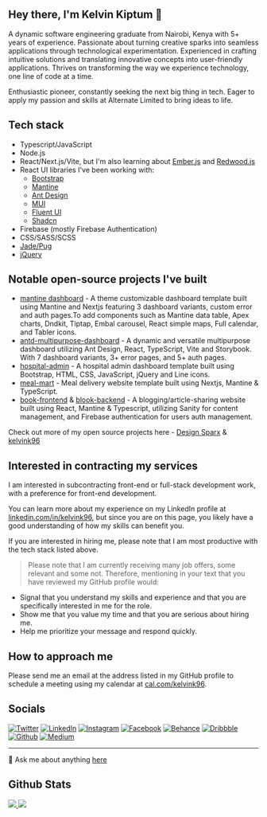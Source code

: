 ## Hey there, I'm Kelvin Kiptum 👋

A dynamic software engineering graduate from Nairobi, Kenya with 5+ years of experience. Passionate about turning creative sparks into seamless applications through technological experimentation. Experienced in crafting intuitive solutions and translating innovative concepts into user-friendly applications. Thrives on transforming the way we experience technology, one line of code at a time.

Enthusiastic pioneer, constantly seeking the next big thing in tech. Eager to apply my passion and skills at Alternate Limited to bring ideas to life.

## Tech stack
- Typescript/JavaScript
- Node.js
- React/Next.js/Vite, but I'm also learning about [Ember.js](https://emberjs.com/) and [Redwood.js](https://redwoodjs.com/)
- React UI libraries I've been working with:
  - [Bootstrap](https://getbootstrap.com/)
  - [Mantine](https://mantine.dev/)
  - [Ant Design](https://ant.design/)
  - [MUI](https://mui.com/)
  - [Fluent UI](https://fluent2.microsoft.design/)
  - [Shadcn](https://ui.shadcn.com/)
- Firebase (mostly Firebase Authentication)
- CSS/SASS/SCSS
- [Jade/Pug](https://pugjs.org/api/getting-started.html)
- [jQuery](https://jquery.com/)

## Notable open-source projects I've built
- [mantine dashboard](https://github.com/design-sparx/mantine-analytics-dashboard) - A theme customizable dashboard template built using Mantine and Nextjs featuring 3 dashboard variants, custom error and auth pages.To add components such as Mantine data table, Apex charts, Dndkit, Tiptap, Embal carousel, React simple maps, Full calendar, and Tabler icons.
- [antd-multipurpose-dashboard](https://github.com/design-sparx/antd-multipurpose-dashboard) - A dynamic and versatile multipurpose dashboard utilizing Ant Design, React, TypeScript, Vite and Storybook. With 7 dashboard variants, 3+ error pages, and 5+ auth pages.
- [hospital-admin](https://github.com/kelvink96/hospital-admin) - A hospital admin dashboard template built using Bootstrap, HTML, CSS, JavaScript, jQuery and Line icons.
- [meal-mart](https://meal-mart.netlify.app/) - Meal delivery website template built using Nextjs, Mantine & TypeScript.
- [book-frontend](https://github.com/design-sparx/blook-frontend) & [blook-backend](https://github.com/design-sparx/blook-backend) - A blogging/article-sharing website built using React, Mantine & Typescript, utilizing Sanity for content management, and Firebase authentication for users auth management.

Check out more of my open source projects here - [Design Sparx](https://github.com/design-sparx) & [kelvink96](https://github.com/kelvink96/kelvink96)

## Interested in contracting my services
I am interested in subcontracting front-end or full-stack development work, with a preference for front-end development.

You can learn more about my experience on my LinkedIn profile at [linkedin.com/in/kelvink96](https://www.linkedin.com/in/kelvink96/), but since you are on this page, you likely have a good understanding of how my skills can benefit you.

If you are interested in hiring me, please note that I am most productive with the tech stack listed above.

> Please note that I am currently receiving many job offers, some relevant and some not. Therefore, mentioning in your text that you have reviewed my GitHub profile would:
- Signal that you understand my skills and experience and that you are specifically interested in me for the role.
- Show me that you value my time and that you are serious about hiring me.
- Help me prioritize your message and respond quickly.

## How to approach me
Please send me an email at the address listed in my GitHub profile to schedule a meeting using my calendar at [cal.com/kelvink96](https://cal.com/kelvink96).

## Socials
[![Twitter](https://user-images.githubusercontent.com/26582923/161824449-27ae496c-9e25-42d2-828f-3598a5e48c7b.png "Twitter")](https://twitter.com/kelvink_96 "Twitter")
[![LinkedIn](https://user-images.githubusercontent.com/26582923/161824990-2852597d-d5e1-418f-ad91-0e0163f6e862.png "LinkedIn")](https://www.linkedin.com/in/kelvink96/ "LinkedIn")
[![Instagram](https://user-images.githubusercontent.com/26582923/161825016-f2b24ae5-30d2-40e9-8d56-20c588270f2c.png "Instagram")](https://www.instagram.com/kelvink_96/ "Instagram")
[![Facebook](https://user-images.githubusercontent.com/26582923/161825048-0d766c58-06d4-4749-83dc-215eaa937d3f.png "Facebook")](https://www.facebook.com/kelvinkk96 "Facebook")
[![Behance](https://user-images.githubusercontent.com/26582923/161825067-9f258b76-29fb-46e1-9557-76134f2d5008.png "Behance")](https://www.behance.net/kelvink96 "Behance")
[![Dribbble](https://user-images.githubusercontent.com/26582923/161825090-f7451e92-a897-4b77-926b-55e1afe36ac9.png "Dribbble")](https://dribbble.com/kelvink96 "Dribbble")
[![Github](https://user-images.githubusercontent.com/26582923/161825122-51cee403-f702-49c7-81be-5fe06ebbdb64.png "Github")](https://github.com/kelvink96/kelvink96 "Github")
[![Medium](https://user-images.githubusercontent.com/26582923/161825134-12aef059-eba6-46f0-a01b-68341eeeced9.png "Medium")](https://medium.com/@kelvink96 "Medium")

***

💬 Ask me about anything [here](https://github.com/kelvink96/kelvink96/discussions/1)

## Github Stats
[![](https://github-readme-stats.vercel.app/api?username=kelvink96&theme=yeblu&show_icons=true&count_private=true) ](https://github.com/kelvink96/github-readme-stats)
[![](https://github-readme-stats.vercel.app/api/top-langs/?username=kelvink96&theme=yeblu&layout=compact)](https://github.com/kelvink96/github-readme-stats) 
